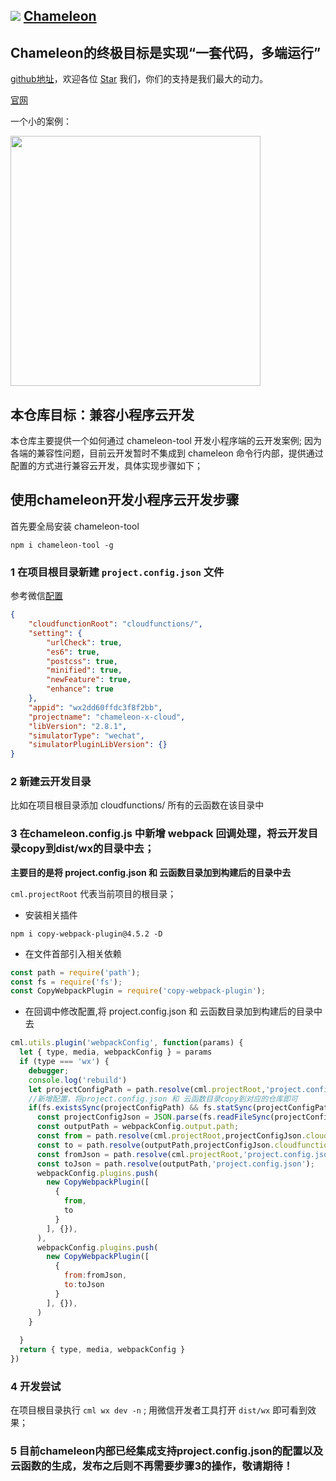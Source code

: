 ## <img src="https://cml.js.org/doc/assets/100*100.png"/> [Chameleon](https://github.com/didi/chameleon)

## Chameleon的终极目标是实现“一套代码，多端运行”

[github地址](https://github.com/didi/chameleon)，欢迎各位  <a class="github-button" href="https://github.com/didi/chameleon" data-icon="octicon-star" aria-label="Star didi/chameleon on GitHub">Star</a>  我们，你们的支持是我们最大的动力。


[官网](https://cmljs.org/#/)

一个小的案例：

<a href="https://github.com/beatles-chameleon/cml-demo">
<img src="https://cml.js.org/doc/assets/efficient.gif" width="400px"/>
</a>




## 本仓库目标：兼容小程序云开发

本仓库主要提供一个如何通过 chameleon-tool 开发小程序端的云开发案例;
因为各端的兼容性问题，目前云开发暂时不集成到 chameleon 命令行内部，提供通过配置的方式进行兼容云开发，具体实现步骤如下；

## 使用chameleon开发小程序云开发步骤

首先要全局安装 chameleon-tool

```
npm i chameleon-tool -g 
```

### 1 在项目根目录新建 `project.config.json` 文件

参考微信[配置](https://developers.weixin.qq.com/miniprogram/dev/wxcloud/guide/functions/ide.html)


```json
{
	"cloudfunctionRoot": "cloudfunctions/",
	"setting": {
		"urlCheck": true,
		"es6": true,
		"postcss": true,
		"minified": true,
		"newFeature": true,
		"enhance": true
	},
	"appid": "wx2dd60ffdc3f8f2bb",
	"projectname": "chameleon-x-cloud",
	"libVersion": "2.8.1",
	"simulatorType": "wechat",
	"simulatorPluginLibVersion": {}
}
```
### 2 新建云开发目录

比如在项目根目录添加 cloudfunctions/  所有的云函数在该目录中

### 3 在chameleon.config.js 中新增 webpack 回调处理，将云开发目录copy到dist/wx的目录中去；


**主要目的是将 project.config.json 和 云函数目录加到构建后的目录中去**


`cml.projectRoot` 代表当前项目的根目录；

- 安装相关插件

```
npm i copy-webpack-plugin@4.5.2 -D
```

- 在文件首部引入相关依赖


```javascript
const path = require('path');
const fs = require('fs');
const CopyWebpackPlugin = require('copy-webpack-plugin');
```
- 在回调中修改配置,将 project.config.json 和 云函数目录加到构建后的目录中去

```javascript
cml.utils.plugin('webpackConfig', function(params) {
  let { type, media, webpackConfig } = params
  if (type === 'wx') {
    debugger;
    console.log('rebuild')
    let projectConfigPath = path.resolve(cml.projectRoot,'project.config.json');
    //新增配置，将project.config.json 和 云函数目录copy到对应的仓库即可
    if(fs.existsSync(projectConfigPath) && fs.statSync(projectConfigPath).isFile()){
      const projectConfigJson = JSON.parse(fs.readFileSync(projectConfigPath));
      const outputPath = webpackConfig.output.path;
      const from = path.resolve(cml.projectRoot,projectConfigJson.cloudfunctionRoot);
      const to = path.resolve(outputPath,projectConfigJson.cloudfunctionRoot);
      const fromJson = path.resolve(cml.projectRoot,'project.config.json');
      const toJson = path.resolve(outputPath,'project.config.json');
      webpackConfig.plugins.push(
        new CopyWebpackPlugin([
          {
            from,
            to
          }
        ], {}),
      ),
      webpackConfig.plugins.push(
        new CopyWebpackPlugin([
          {
            from:fromJson,
            to:toJson
          }
        ], {}),
      )
    }
    
  }
  return { type, media, webpackConfig }
})

```
### 4 开发尝试

在项目根目录执行 `cml wx dev -n` ; 用微信开发者工具打开 `dist/wx` 即可看到效果；

### 5 目前chameleon内部已经集成支持project.config.json的配置以及云函数的生成，发布之后则不再需要步骤3的操作，敬请期待！





